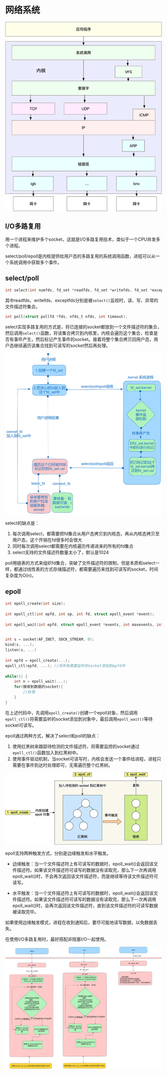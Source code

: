 # 网络系统

![网络栈](../../images/kernel/network-arch.webp)

## I/O多路复用

用一个进程来维护多个socket，这就是I/O多路复用技术，类似于一个CPU并发多个进程。

select/poll/epoll是内核提供给用户态的多路复用的系统调用函数，进程可以从一个系统调用中获取多个事件。

## select/poll

```C
int select(int numfds, fd_set *readfds, fd_set *writefds, fd_set *exceptfds, struct timeval *timeout);
```

其中readfds、writefds、exceptfds分别是被`select()`监视时，读、写、异常的文件描述符集合。

```C
int poll(struct pollfd *fds, nfds_t nfds, int timeout);
```

select实现多路复用的方式是，将已连接的socket都放到一个文件描述符的集合，然后调用`select()`函数，将该集合拷贝到内核里，内核会遍历这个集合，检查是否有事件产生，然后标记产生事件的socket。接着将整个集合拷贝回用户态，用户态继续遍历该集合找到可读写的socket然后再处理。

![I/O多路复用示意图](../../images/kernel/multi-IO.png)

select的缺点是：

1. 每次调用select，都需要把fd集合从用户态拷贝到内核态，再从内核态拷贝至用户态，这个开销在fd很多时会很大
2. 同时每次调用select都需要在内核遍历传递进来的所有的fd集合
3. select支持的文件描述符数量太小了，默认是1024

poll用链表的方式来组织fd集合，突破了文件描述符的限制，但是本质和select一样，都通过线性表的方式存储描述符，都需要遍历来找到可读写的socket，时间复杂度为O(n)。

## epoll

```C title="epoll的函数接口"
int epoll_create(int size);

int epoll_ctl(int epfd, int op, int fd, struct epoll_event *event);

int epoll_wait(int epfd, struct epoll_event *events, int maxevents, int timeout);
```

```C title="epoll的用法"

int s = socket(AF_INET, SOCK_STREAM, 0);
bind(s, ...);
listen(s, ...)

int epfd = epoll_create(...);
epoll_ctl(epfd, ...); //将所有需要监听的socket添加到epfd中

while(1) {
    int n = epoll_wait(...);
    for(接收到数据的socket){
        //处理
    }
}
```

在上述代码中，先调用`epoll_create()`创建一个epoll对象，然后调用`epoll_ctl()`将需要监听的socket添加到对象中，最后调用`epoll_wait()`等待socket可读写。

epoll通过两种方式，解决了select和poll的缺点：

1. 使用红黑树来跟踪待检测的文件描述符，将需要监控的socket通过`epoll_ctl()`函数加入到红黑树中。
2. 使用事件驱动机制，当socket可读写时，内核会发送一个事件给进程，进程只需要在事件到达时处理即可，无需遍历整个红黑树。

![epoll示意图](../../images/kernel/epoll.webp)

epoll支持两种触发方式，分别是边缘触发和水平触发。

- 边缘触发：当一个文件描述符上有可读写的数据时，epoll_wait()会返回该文件描述符。如果该文件描述符可读写的数据没有读取完，那么下一次再调用epoll_wait()时，不会再次返回该文件描述符，而是继续等待该文件描述符可读写。

- 水平触发：当一个文件描述符上有可读写的数据时，epoll_wait()会返回该文件描述符。如果该文件描述符可读写的数据没有读取完，那么下一次再调用epoll_wait()时，会再次返回该文件描述符，直到该文件描述符的可读写数据被读取完毕。

如果使用边缘触发模式，进程在收到通知后，要尽可能地读写数据，以免数据丢失。

在使用I/O多路复用时，最好搭配非阻塞I/O一起使用。

![内核调用逻辑](../../images/kernel/multi-IO-kernel.png)